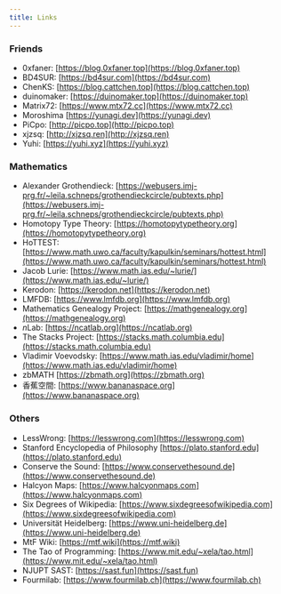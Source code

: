 ```yaml
---
title: Links
---
```


### Friends

- 0xfaner: [https://blog.0xfaner.top](https://blog.0xfaner.top)
- BD4SUR: [https://bd4sur.com](https://bd4sur.com)
- ChenKS: [https://blog.cattchen.top](https://blog.cattchen.top)
- duinomaker: [https://duinomaker.top](https://duinomaker.top)
- Matrix72: [https://www.mtx72.cc](https://www.mtx72.cc)
- Moroshima [https://yunagi.dev](https://yunagi.dev)
- PiCpo: [http://picpo.top](http://picpo.top)
- xjzsq: [http://xjzsq.ren](http://xjzsq.ren)
- Yuhi: [https://yuhi.xyz](https://yuhi.xyz)

### Mathematics

- Alexander Grothendieck: [https://webusers.imj-prg.fr/~leila.schneps/grothendieckcircle/pubtexts.php](https://webusers.imj-prg.fr/~leila.schneps/grothendieckcircle/pubtexts.php)
- Homotopy Type Theory: [https://homotopytypetheory.org](https://homotopytypetheory.org)
- HoTTEST: [https://www.math.uwo.ca/faculty/kapulkin/seminars/hottest.html](https://www.math.uwo.ca/faculty/kapulkin/seminars/hottest.html)
- Jacob Lurie: [https://www.math.ias.edu/~lurie/](https://www.math.ias.edu/~lurie/)
- Kerodon: [https://kerodon.net](https://kerodon.net)
- LMFDB: [https://www.lmfdb.org](https://www.lmfdb.org)
- Mathematics Genealogy Project: [https://mathgenealogy.org](https://mathgenealogy.org)
- $n$Lab: [https://ncatlab.org](https://ncatlab.org)
- The Stacks Project: [https://stacks.math.columbia.edu](https://stacks.math.columbia.edu)
- Vladimir Voevodsky: [https://www.math.ias.edu/vladimir/home](https://www.math.ias.edu/vladimir/home)
- zbMATH [https://zbmath.org](https://zbmath.org)
- 香蕉空間: [https://www.bananaspace.org](https://www.bananaspace.org)

### Others

- LessWrong: [https://lesswrong.com](https://lesswrong.com)
- Stanford Encyclopedia of Philosophy [https://plato.stanford.edu](https://plato.stanford.edu)
- Conserve the Sound: [https://www.conservethesound.de](https://www.conservethesound.de)
- Halcyon Maps: [https://www.halcyonmaps.com](https://www.halcyonmaps.com)
- Six Degrees of Wikipedia: [https://www.sixdegreesofwikipedia.com](https://www.sixdegreesofwikipedia.com)
- Universität Heidelberg: [https://www.uni-heidelberg.de](https://www.uni-heidelberg.de)
- MtF Wiki: [https://mtf.wiki](https://mtf.wiki)
- The Tao of Programming: [https://www.mit.edu/~xela/tao.html](https://www.mit.edu/~xela/tao.html)
- NJUPT SAST: [https://sast.fun](https://sast.fun)
- Fourmilab: [https://www.fourmilab.ch](https://www.fourmilab.ch)